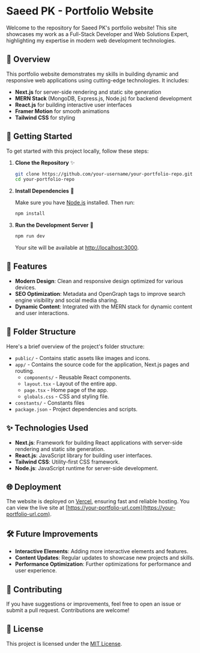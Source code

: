#  Saeed PK - Portfolio Website 

Welcome to the repository for Saeed PK's portfolio website! This site showcases my work as a Full-Stack Developer and Web Solutions Expert, highlighting my expertise in modern web development technologies.

## 📖 **Overview**

This portfolio website demonstrates my skills in building dynamic and responsive web applications using cutting-edge technologies. It includes:

- **Next.js** for server-side rendering and static site generation
- **MERN Stack** (MongoDB, Express.js, Node.js) for backend development
- **React.js** for building interactive user interfaces
- **Framer Motion** for smooth animations
- **Tailwind CSS** for styling

## 🚀 **Getting Started**

To get started with this project locally, follow these steps:

1. **Clone the Repository** ✨

    ```bash
    git clone https://github.com/your-username/your-portfolio-repo.git
    cd your-portfolio-repo
    ```

2. **Install Dependencies** 🔧

    Make sure you have [Node.js](https://nodejs.org/) installed. Then run:

    ```bash
    npm install
    ```

3. **Run the Development Server** 🚀

    ```bash
    npm run dev
    ```

    Your site will be available at [http://localhost:3000](http://localhost:3000).

## 🔧 **Features**

- **Modern Design**: Clean and responsive design optimized for various devices.
- **SEO Optimization**: Metadata and OpenGraph tags to improve search engine visibility and social media sharing.
- **Dynamic Content**: Integrated with the MERN stack for dynamic content and user interactions.

## 📁 **Folder Structure**

Here's a brief overview of the project's folder structure:

- `public/` - Contains static assets like images and icons.
- `app/` - Contains the source code for the application, Next.js pages and routing.
  - `components/` - Reusable React components.
  - `layout.tsx` - Layout of the entire app.
  - `page.tsx` - Home page of the app.
  - `globals.css` - CSS and styling file.
- `constants/` - Constants files
- `package.json` - Project dependencies and scripts.

## ✨ **Technologies Used**

- **Next.js**: Framework for building React applications with server-side rendering and static site generation.
- **React.js**: JavaScript library for building user interfaces.
- **Tailwind CSS**: Utility-first CSS framework.
- **Node.js**: JavaScript runtime for server-side development.

## 🌐 **Deployment**

The website is deployed on [Vercel](https://vercel.com/), ensuring fast and reliable hosting. You can view the live site at [https://your-portfolio-url.com](https://your-portfolio-url.com).

## 🛠️ **Future Improvements**

- **Interactive Elements**: Adding more interactive elements and features.
- **Content Updates**: Regular updates to showcase new projects and skills.
- **Performance Optimization**: Further optimizations for performance and user experience.

## 🤝 **Contributing**

If you have suggestions or improvements, feel free to open an issue or submit a pull request. Contributions are welcome!

## 📄 **License**

This project is licensed under the [MIT License](LICENSE).

